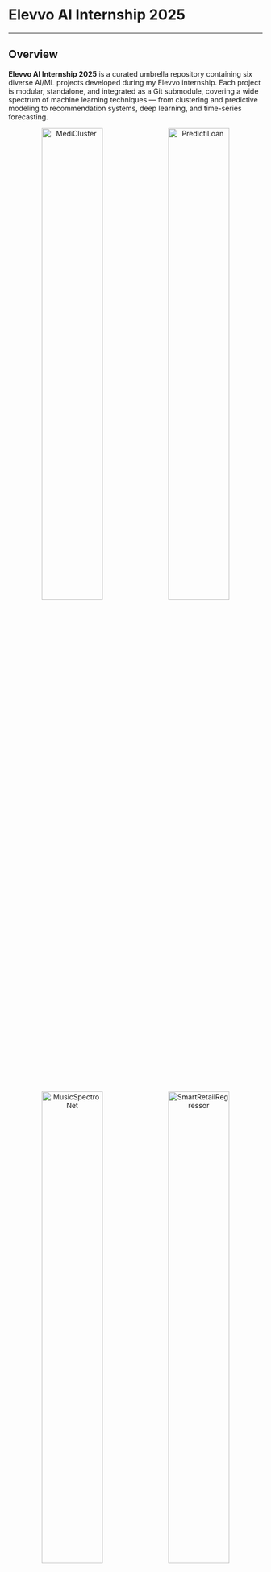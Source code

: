 # Elevvo AI Internship 2025

---

## Overview

**Elevvo AI Internship 2025** is a curated umbrella repository containing six diverse AI/ML projects developed during my Elevvo internship. Each project is modular, standalone, and integrated as a Git submodule, covering a wide spectrum of machine learning techniques — from clustering and predictive modeling to recommendation systems, deep learning, and time-series forecasting.

<p align="center">
  <img src="https://github.com/user-attachments/assets/bd1b9599-6aa1-4bc4-8483-9645eb71598c" width="49%" alt="MediCluster">
  <img src="https://github.com/user-attachments/assets/d7f73d2d-63b7-4559-8534-aaf2244d7fad" width="49%" alt="PredictiLoan">
  <img src="https://github.com/user-attachments/assets/9c70cda3-dd4a-4f54-9557-af484d182792" width="49%" alt="MusicSpectroNet">
  <img src="https://github.com/user-attachments/assets/b9e05c58-8fd7-4e47-b21e-1e19aa52c5fe" width="49%" alt="SmartRetailRegressor">
  <img src="https://github.com/user-attachments/assets/64ec811e-d70d-4dfc-815b-30ee1da70a54" width="49%" alt="MovieMatch100K">
  <img src="https://github.com/user-attachments/assets/252feffe-5f2e-4be9-8cc6-0b14b2d49e19" width="49%" alt="DriveSafe-Sign-Detection">
</p>

---

## Included Projects

| Project                      | Description                                                                  | Link                                                                                   |
| ---------------------------- | ---------------------------------------------------------------------------- | -------------------------------------------------------------------------------------- |
| **MediCluster**              | Patient segmentation using K-Means clustering and PCA visualization.         | [MediCluster](https://github.com/YassienTawfikk/MediCluster)                           |
| **PredictiLoan**             | Loan approval prediction using Logistic Regression and SVM.                  | [PredictiLoan](https://github.com/YassienTawfikk/PredictiLoan)                         |
| **MusicSpectroNet**          | Music genre classification via Tabular ML (XGBoost) and CNN on spectrograms. | [MusicSpectroNet](https://github.com/YassienTawfikk/MusicSpectroNet)                   |
| **SmartRetailRegressor**     | Walmart sales forecasting with Random Forest and XGBoost regression.         | [SmartRetailRegressor](https://github.com/YassienTawfikk/SmartRetailRegressor)         |
| **MovieMatch100K**           | Movie recommendation system using collaborative filtering and SVD.           | [MovieMatch100K](https://github.com/YassienTawfikk/MovieMatch100K)                     |
| **DriveSafe-Sign-Detection** | Traffic sign detection with custom CNN and MobileNetV2.                      | [DriveSafe-Sign-Detection](https://github.com/YassienTawfikk/DriveSafe-Sign-Detection) |

---

### Key Technical Highlights

#### **MediCluster**

* Complete preprocessing: missing value imputation (mode/median), label encoding, feature weighting for clinical relevance.
* K-Means clustering with optimal k determined by elbow method, validated with Calinski–Harabasz and Davies–Bouldin scores.
* PCA dimensionality reduction preserving 95% variance for visualization.
* Inference pipeline packaged via joblib for direct cluster prediction from raw input.

#### **PredictiLoan**

* Categorical encoding and scaling of financial, demographic, and credit score features.
* SMOTE applied for class imbalance handling.
* Model comparison between Logistic Regression and kernel-based SVM with hyperparameter tuning.
* Evaluation via confusion matrices, ROC curves, and cross-validated F1-scores.

#### **MusicSpectroNet**

* Dual-modality approach: tabular (Librosa-extracted audio features) and spectrogram-based CNN.
* MFCCs, chroma, spectral centroid, bandwidth, rolloff, zero-crossing rate engineered for tabular model.
* XGBoost model achieving 92.64% vs. CNN baseline at 23.33%.
* Detailed confusion matrix and feature importance visualizations.

#### **SmartRetailRegressor**

* Integration of sales, store, and holiday datasets with extensive date-based and holiday distance features.
* One-hot encoding for store/dept, sinusoidal encoding for seasonal periodicity.
* Model comparison: XGBoost (96.72% R²) outperforming Random Forest.
* Insights into feature importance and sales peaks around major holidays.

#### **MovieMatch100K**

* Implementation of user-based CF, item-based CF, and matrix factorization via SVD.
* Train/test split with ranking metrics: Precision\@K and Recall\@K.
* SVD achieving 41.78% Precision\@5 vs. \~6% for basic CF approaches.
* Handling of cold-start users and integration of genre/title metadata for richer recommendations.

#### **DriveSafe-Sign-Detection**

* Custom CNN trained from scratch on GTSRB dataset (43 classes) with dropout regularization.
* MobileNetV2 used as frozen feature extractor for baseline comparison (intentional underfitting scenario).
* Achieved 96.23% test accuracy on CNN; macro precision/recall both >0.94.
* Visual outputs: training curves, class distribution, confusion matrices.

---

### Setup Instructions

To clone with all submodules:

```bash
git clone --recurse-submodules https://github.com/YassienTawfikk/Elevvo-AI-Internship-2025.git
```

To explore a project:

```bash
cd MediCluster  # or any other submodule
pip install -r requirements.txt
python main.py
```

---

### Author

<div>
  <table align="center">
    <tr>
      <td align="center">
        <a href="https://github.com/YassienTawfikk" target="_blank">
          <img src="https://avatars.githubusercontent.com/u/126521373?v=4" width="120px;" alt="Yassien Tawfik"/><br/>
          <sub><b>Yassien Tawfik</b></sub>
        </a>
      </td>
    </tr>
  </table>
</div>

